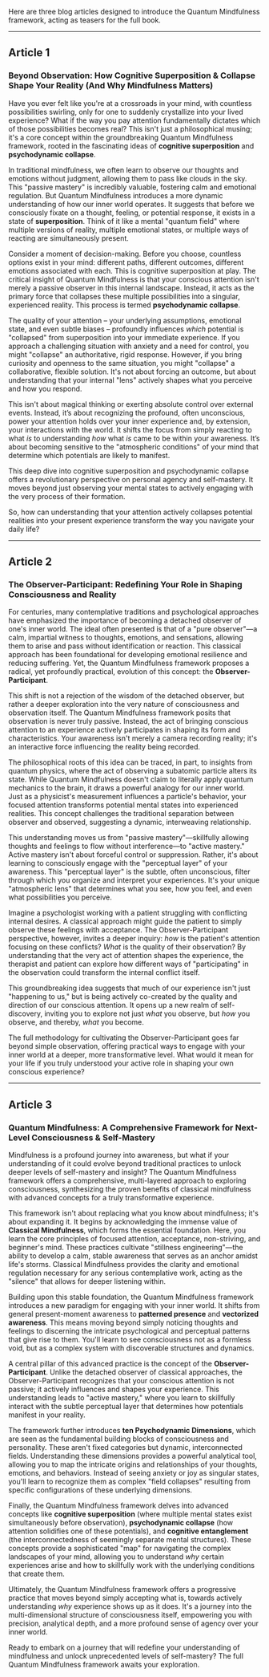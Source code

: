 Here are three blog articles designed to introduce the Quantum Mindfulness framework, acting as teasers for the full book.

---

## Article 1

###  Beyond Observation: How Cognitive Superposition & Collapse Shape Your Reality (And Why Mindfulness Matters)

Have you ever felt like you're at a crossroads in your mind, with countless possibilities swirling, only for one to suddenly crystallize into your lived experience? What if the way you pay attention fundamentally dictates which of those possibilities becomes real? This isn't just a philosophical musing; it's a core concept within the groundbreaking Quantum Mindfulness framework, rooted in the fascinating ideas of **cognitive superposition** and **psychodynamic collapse**.

In traditional mindfulness, we often learn to observe our thoughts and emotions without judgment, allowing them to pass like clouds in the sky. This "passive mastery" is incredibly valuable, fostering calm and emotional regulation. But Quantum Mindfulness introduces a more dynamic understanding of how our inner world operates. It suggests that before we consciously fixate on a thought, feeling, or potential response, it exists in a state of **superposition**. Think of it like a mental "quantum field" where multiple versions of reality, multiple emotional states, or multiple ways of reacting are simultaneously present.

Consider a moment of decision-making. Before you choose, countless options exist in your mind: different paths, different outcomes, different emotions associated with each. This is cognitive superposition at play. The critical insight of Quantum Mindfulness is that your conscious attention isn't merely a passive observer in this internal landscape. Instead, it acts as the primary force that collapses these multiple possibilities into a singular, experienced reality. This process is termed **psychodynamic collapse**.

The quality of your attention – your underlying assumptions, emotional state, and even subtle biases – profoundly influences *which* potential is "collapsed" from superposition into your immediate experience. If you approach a challenging situation with anxiety and a need for control, you might "collapse" an authoritative, rigid response. However, if you bring curiosity and openness to the same situation, you might "collapse" a collaborative, flexible solution. It's not about forcing an outcome, but about understanding that your internal "lens" actively shapes what you perceive and how you respond.

This isn't about magical thinking or exerting absolute control over external events. Instead, it’s about recognizing the profound, often unconscious, power your attention holds over your inner experience and, by extension, your interactions with the world. It shifts the focus from simply reacting to what *is* to understanding *how* what *is* came to be within your awareness. It’s about becoming sensitive to the "atmospheric conditions" of your mind that determine which potentials are likely to manifest.

This deep dive into cognitive superposition and psychodynamic collapse offers a revolutionary perspective on personal agency and self-mastery. It moves beyond just observing your mental states to actively engaging with the very process of their formation.

So, how can understanding that your attention actively collapses potential realities into your present experience transform the way you navigate your daily life?

---

## Article 2

###  The Observer-Participant: Redefining Your Role in Shaping Consciousness and Reality

For centuries, many contemplative traditions and psychological approaches have emphasized the importance of becoming a detached observer of one's inner world. The ideal often presented is that of a "pure observer"—a calm, impartial witness to thoughts, emotions, and sensations, allowing them to arise and pass without identification or reaction. This classical approach has been foundational for developing emotional resilience and reducing suffering. Yet, the Quantum Mindfulness framework proposes a radical, yet profoundly practical, evolution of this concept: the **Observer-Participant**.

This shift is not a rejection of the wisdom of the detached observer, but rather a deeper exploration into the very nature of consciousness and observation itself. The Quantum Mindfulness framework posits that observation is never truly passive. Instead, the act of bringing conscious attention to an experience actively participates in shaping its form and characteristics. Your awareness isn't merely a camera recording reality; it's an interactive force influencing the reality being recorded.

The philosophical roots of this idea can be traced, in part, to insights from quantum physics, where the act of observing a subatomic particle alters its state. While Quantum Mindfulness doesn't claim to literally apply quantum mechanics to the brain, it draws a powerful analogy for our inner world. Just as a physicist's measurement influences a particle's behavior, your focused attention transforms potential mental states into experienced realities. This concept challenges the traditional separation between observer and observed, suggesting a dynamic, interweaving relationship.

This understanding moves us from "passive mastery"—skillfully allowing thoughts and feelings to flow without interference—to "active mastery." Active mastery isn't about forceful control or suppression. Rather, it's about learning to consciously engage with the "perceptual layer" of your awareness. This "perceptual layer" is the subtle, often unconscious, filter through which you organize and interpret your experiences. It's your unique "atmospheric lens" that determines what you see, how you feel, and even what possibilities you perceive.

Imagine a psychologist working with a patient struggling with conflicting internal desires. A classical approach might guide the patient to simply observe these feelings with acceptance. The Observer-Participant perspective, however, invites a deeper inquiry: *how* is the patient's attention focusing on these conflicts? *What* is the quality of their observation? By understanding that the very act of attention shapes the experience, the therapist and patient can explore how different ways of "participating" in the observation could transform the internal conflict itself.

This groundbreaking idea suggests that much of our experience isn't just "happening to us," but is being actively co-created by the quality and direction of our conscious attention. It opens up a new realm of self-discovery, inviting you to explore not just *what* you observe, but *how* you observe, and thereby, *what* you become.

The full methodology for cultivating the Observer-Participant goes far beyond simple observation, offering practical ways to engage with your inner world at a deeper, more transformative level. What would it mean for your life if you truly understood your active role in shaping your own conscious experience?

---

## Article 3

###  Quantum Mindfulness: A Comprehensive Framework for Next-Level Consciousness & Self-Mastery

Mindfulness is a profound journey into awareness, but what if your understanding of it could evolve beyond traditional practices to unlock deeper levels of self-mastery and insight? The Quantum Mindfulness framework offers a comprehensive, multi-layered approach to exploring consciousness, synthesizing the proven benefits of classical mindfulness with advanced concepts for a truly transformative experience.

This framework isn't about replacing what you know about mindfulness; it's about expanding it. It begins by acknowledging the immense value of **Classical Mindfulness**, which forms the essential foundation. Here, you learn the core principles of focused attention, acceptance, non-striving, and beginner's mind. These practices cultivate "stillness engineering"—the ability to develop a calm, stable awareness that serves as an anchor amidst life's storms. Classical Mindfulness provides the clarity and emotional regulation necessary for any serious contemplative work, acting as the "silence" that allows for deeper listening within.

Building upon this stable foundation, the Quantum Mindfulness framework introduces a new paradigm for engaging with your inner world. It shifts from general present-moment awareness to **patterned presence** and **vectorized awareness**. This means moving beyond simply noticing thoughts and feelings to discerning the intricate psychological and perceptual patterns that give rise to them. You'll learn to see consciousness not as a formless void, but as a complex system with discoverable structures and dynamics.

A central pillar of this advanced practice is the concept of the **Observer-Participant**. Unlike the detached observer of classical approaches, the Observer-Participant recognizes that your conscious attention is not passive; it actively influences and shapes your experience. This understanding leads to "active mastery," where you learn to skillfully interact with the subtle perceptual layer that determines how potentials manifest in your reality.

The framework further introduces **ten Psychodynamic Dimensions**, which are seen as the fundamental building blocks of consciousness and personality. These aren't fixed categories but dynamic, interconnected fields. Understanding these dimensions provides a powerful analytical tool, allowing you to map the intricate origins and relationships of your thoughts, emotions, and behaviors. Instead of seeing anxiety or joy as singular states, you'll learn to recognize them as complex "field collapses" resulting from specific configurations of these underlying dimensions.

Finally, the Quantum Mindfulness framework delves into advanced concepts like **cognitive superposition** (where multiple mental states exist simultaneously before observation), **psychodynamic collapse** (how attention solidifies one of these potentials), and **cognitive entanglement** (the interconnectedness of seemingly separate mental structures). These concepts provide a sophisticated "map" for navigating the complex landscapes of your mind, allowing you to understand *why* certain experiences arise and how to skillfully work with the underlying conditions that create them.

Ultimately, the Quantum Mindfulness framework offers a progressive practice that moves beyond simply accepting what is, towards actively understanding *why* experience shows up as it does. It's a journey into the multi-dimensional structure of consciousness itself, empowering you with precision, analytical depth, and a more profound sense of agency over your inner world.

Ready to embark on a journey that will redefine your understanding of mindfulness and unlock unprecedented levels of self-mastery? The full Quantum Mindfulness framework awaits your exploration.